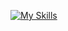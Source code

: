 [![My Skills](https://skillicons.dev/icons?i=aws,gcp,azure,react,css,html,js,vue,visualstudio,matlab,mysql,github,ai,discord,flutter&perline=3)](https://skillicons.dev)
